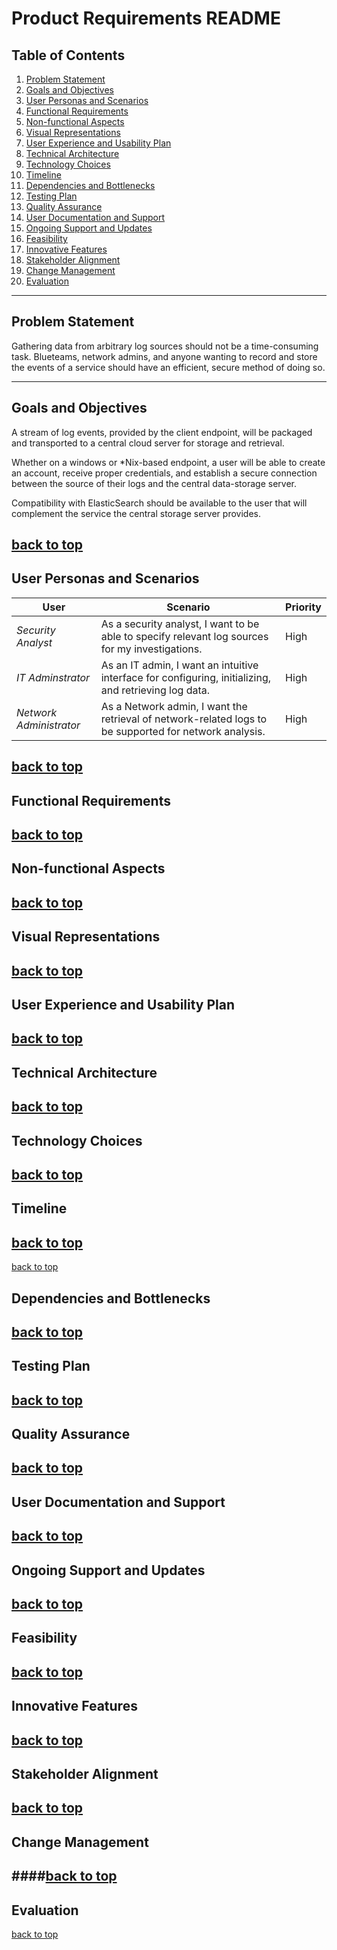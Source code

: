 # Product Requirements README

## Table of Contents

1. [Problem Statement](#problem-statement)
2. [Goals and Objectives](#goals-and-objectives)
3. [User Personas and Scenarios](#user-personas-and-scenarios)
4. [Functional Requirements](#functional-requirements)
5. [Non-functional Aspects](#non-functional-aspects)
6. [Visual Representations](#visual-representations)
7. [User Experience and Usability Plan](#user-experience-and-usability-plan)
8. [Technical Architecture](#technical-architecture)
9. [Technology Choices](#technology-choices)
10. [Timeline](#timeline)
11. [Dependencies and Bottlenecks](#dependencies-and-bottlenecks)
12. [Testing Plan](#testing-plan)
13. [Quality Assurance](#quality-assurance)
14. [User Documentation and Support](#user-documentation-and-support)
15. [Ongoing Support and Updates](#ongoing-support-and-updates)
16. [Feasibility](#feasibility)
17. [Innovative Features](#innovative-features)
18. [Stakeholder Alignment](#stakeholder-alignment)
19. [Change Management](#change-management)
20. [Evaluation](#evaluation)

---

## Problem Statement

Gathering data from arbitrary log sources should not be a time-consuming task.
Blueteams, network admins, and anyone wanting to record and store the events 
of a service should have an efficient, secure method of doing so.

---

## Goals and Objectives

A stream of log events, provided by the client endpoint, will be packaged and
transported to a central cloud server for storage and retrieval. 

Whether on a windows or \*Nix-based endpoint, a user will be able to create an
account, receive proper credentials, and establish a secure connection between
the source of their logs and the central data-storage server.

Compatibility with ElasticSearch should be available to the user that will
complement the service the central storage server provides.

[back to top](#table-of-contents)
---

## User Personas and Scenarios
| **User**           | **Scenario** | **Priority** |
|--------------------|--------------|--------------|
| *Security Analyst* | As a security analyst, I want to be able to specify relevant log sources for my investigations. |  High   |
| *IT Adminstrator*  | As an IT admin, I want an intuitive interface for configuring, initializing, and retrieving log data. | High | 
| *Network Administrator* | As a Network admin, I want the retrieval of network-related logs to be supported for network analysis. | High |

[back to top](#table-of-contents)
---

## Functional Requirements

[back to top](#table-of-contents)
---

## Non-functional Aspects

[back to top](#table-of-contents)
---

## Visual Representations

[back to top](#table-of-contents)
---

## User Experience and Usability Plan

[back to top](#table-of-contents)
---

## Technical Architecture

[back to top](#table-of-contents)
---

## Technology Choices

[back to top](#table-of-contents)
---

## Timeline

[back to top](#table-of-contents)
---

[back to top](#table-of-contents)
## Dependencies and Bottlenecks

[back to top](#table-of-contents)
---

## Testing Plan

[back to top](#table-of-contents)
---

## Quality Assurance

[back to top](#table-of-contents)
---

## User Documentation and Support


[back to top](#table-of-contents)
---

## Ongoing Support and Updates


[back to top](#table-of-contents)
---

## Feasibility


[back to top](#table-of-contents)
---

## Innovative Features

[back to top](#table-of-contents)
---

## Stakeholder Alignment

[back to top](#table-of-contents)
---

## Change Management

####[back to top](#table-of-contents)
---

## Evaluation

[back to top](#table-of-contents)
